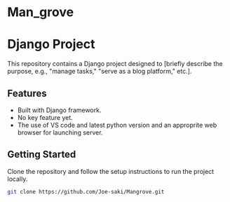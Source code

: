 # Man_grove
# Django Project

This repository contains a Django project designed to [briefly describe the purpose, e.g., "manage tasks," "serve as a blog platform," etc.].  

## Features

- Built with Django framework.
- No key feature yet.
- The use of VS code and latest python version and an approprite web browser for launching server.

## Getting Started

Clone the repository and follow the setup instructions to run the project locally.

```bash
git clone https://github.com/Joe-saki/Mangrove.git
